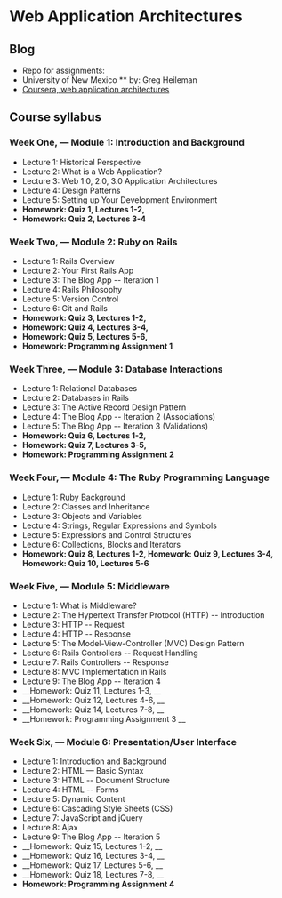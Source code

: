 # Web Application Architectures #

## Blog ##

* Repo for assignments:
* University of New Mexico
** by: Greg Heileman
* [Coursera, web application architectures](https://class.coursera.org/webapplications-002)


## Course syllabus ##

### Week One, — Module 1: Introduction and Background ###
* Lecture 1: Historical Perspective
* Lecture 2: What is a Web Application?
* Lecture 3: Web 1.0, 2.0, 3.0 Application Architectures
* Lecture 4: Design Patterns
* Lecture 5: Setting up Your Development Environment
* __Homework: Quiz 1, Lectures 1-2,__
* __Homework: Quiz 2, Lectures 3-4__

### Week Two, — Module 2: Ruby on Rails ###
* Lecture 1: Rails Overview
* Lecture 2: Your First Rails App
* Lecture 3: The Blog App -- Iteration 1
* Lecture 4: Rails Philosophy
* Lecture 5: Version Control
* Lecture 6: Git and Rails
* __Homework: Quiz 3, Lectures 1-2,__
* __Homework: Quiz 4, Lectures 3-4,__
* __Homework: Quiz 5, Lectures 5-6,__
* __Homework: Programming Assignment 1__

### Week Three, — Module 3: Database Interactions ###
* Lecture 1: Relational Databases
* Lecture 2: Databases in Rails
* Lecture 3: The Active Record Design Pattern
* Lecture 4: The Blog App -- Iteration 2 (Associations)
* Lecture 5: The Blog App -- Iteration 3 (Validations)
* __Homework: Quiz 6, Lectures 1-2,__
* __Homework: Quiz 7, Lectures 3-5,__
* __Homework: Programming Assignment 2__

### Week Four, — Module 4: The Ruby Programming Language ###
* Lecture 1: Ruby Background
* Lecture 2: Classes and Inheritance
* Lecture 3: Objects and Variables
* Lecture 4: Strings, Regular Expressions and Symbols
* Lecture 5: Expressions and Control Structures
* Lecture 6: Collections, Blocks and Iterators
* __Homework: Quiz 8, Lectures 1-2, Homework: Quiz 9, Lectures 3-4, Homework: Quiz 10, Lectures 5-6__

### Week Five, — Module 5: Middleware ###
* Lecture 1: What is Middleware?
* Lecture 2: The Hypertext Transfer Protocol (HTTP) -- Introduction
* Lecture 3: HTTP -- Request
* Lecture 4: HTTP -- Response
* Lecture 5: The Model-View-Controller (MVC) Design Pattern
* Lecture 6: Rails Controllers -- Request Handling
* Lecture 7: Rails Controllers -- Response
* Lecture 8: MVC Implementation in Rails
* Lecture 9: The Blog App -- Iteration 4
* __Homework: Quiz 11, Lectures 1-3, __
* __Homework: Quiz 12, Lectures 4-6, __
* __Homework: Quiz 14, Lectures 7-8, __
* __Homework: Programming Assignment 3 __

### Week Six, — Module 6: Presentation/User Interface ###
* Lecture 1: Introduction and Background
* Lecture 2: HTML — Basic Syntax
* Lecture 3: HTML -- Document Structure
* Lecture 4: HTML -- Forms
* Lecture 5: Dynamic Content
* Lecture 6: Cascading Style Sheets (CSS)
* Lecture 7: JavaScript and jQuery
* Lecture 8: Ajax
* Lecture 9: The Blog App -- Iteration 5
* __Homework: Quiz 15, Lectures 1-2, __
* __Homework: Quiz 16, Lectures 3-4, __
* __Homework: Quiz 17, Lectures 5-6, __
* __Homework: Quiz 18, Lectures 7-8, __
* __Homework: Programming Assignment 4__